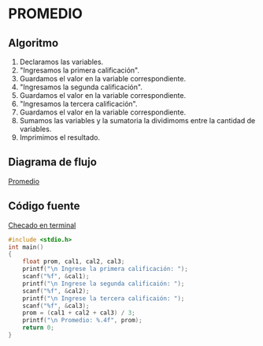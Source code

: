 # PROMEDIO

## Algoritmo
1. Declaramos las variables.
2. "Ingresamos la primera calificación".
3. Guardamos el valor en la variable correspondiente.
4. "Ingresamos la segunda calificación".
5. Guardamos el valor en la variable correspondiente.
6. "Ingresamos la tercera calificación".
7. Guardamos el valor en la variable correspondiente.
8. Sumamos las variables y la sumatoria la dividimoms entre la cantidad de variables.
9. Imprimimos el resultado.
## Diagrama de flujo
[Promedio](./Promedio-diagrama.drawio)

## Código fuente
[Checado en terminal](./Promedio.c)
``` c
#include <stdio.h>
int main()
{
    float prom, cal1, cal2, cal3;
    printf("\n Ingrese la primera calificación: ");
    scanf("%f", &cal1);
    printf("\n Ingrese la segunda calificaión: ");
    scanf("%f", &cal2);
    printf("\n Ingrese la tercera calificaión: ");
    scanf("%f", &cal3);
    prom = (cal1 + cal2 + cal3) / 3;
    printf("\n Promedio: %.4f", prom);
    return 0;
}
```



